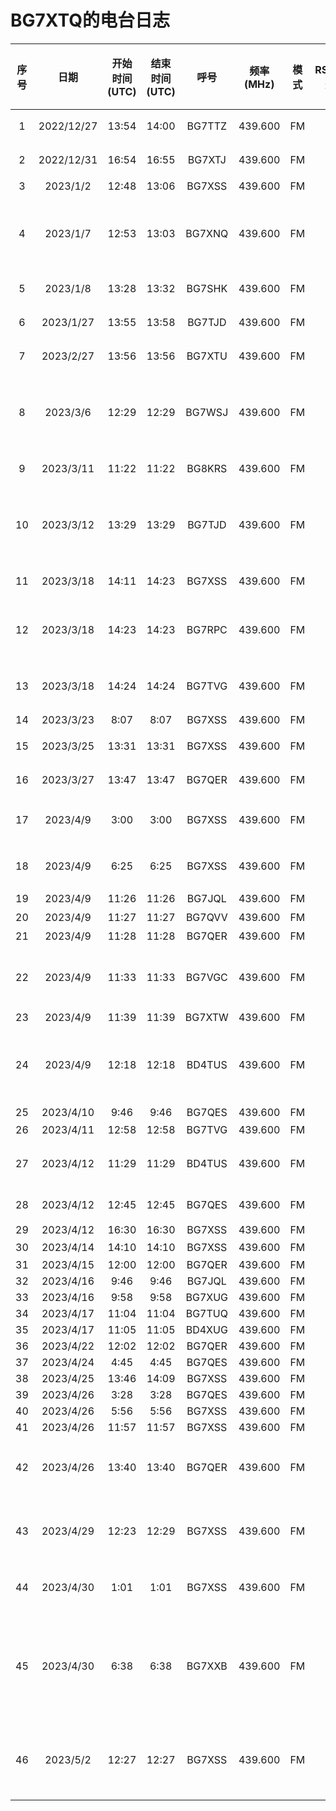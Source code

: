 # BG7XTQ的电台日志

| 序号 | 日期 | 开始时间(UTC) | 结束时间(UTC) | 呼号 | 频率(MHz) | 模式 | RST(发送) | RST(接收) | 功率(我的) | 功率(对方) | 摘要 | QSL卡片(发) | QSL卡片(收) |
| :--: | :--: | :---: | :----: | :---: | :--: | :--: | :-----: | :-----: | :--: | :--: | :--: | :--: | :--: |
| 1 | 2022/12/27 | 13:54 | 14:00 | BG7TTZ | 439.600 | FM | 59 | 59 | 5W |  | 南宁老友中继台网活动 |  |
| 2 | 2022/12/31 | 16:54 | 16:55 | BG7XTJ | 439.600 | FM | 59 | 59 | 5W |  | QTH位置不明 |  |
| 3 | 2023/1/2 | 12:48 | 13:06 | BG7XSS | 439.600 | FM | 49 |  | 5W |  | 广西农科院 |  |
| 4 | 2023/1/7 | 12:53 | 13:03 | BG7XNQ | 439.600 | FM | 49 | 47 | 5W |  | RIG:OS 9800、低功率、106天线、园湖东宝路口 |  |
| 5 | 2023/1/8 | 13:28 | 13:32 | BG7SHK | 439.600 | FM | 49 | 59 | 5W | 5W | QTH金湖广场 |  |
| 6 | 2023/1/27 | 13:55 | 13:58 | BG7TJD | 439.600 | FM | 59 | 58 | 5W |  | 南宁老友中继台网活动 |  |
| 7 | 2023/2/27 | 13:56 | 13:56 | BG7XTU | 439.600 | FM | 59 | 59 | 5W |  | 南宁老友中继台网活动 |  |
| 8 | 2023/3/6 | 12:29 | 12:29 | BG7WSJ | 439.600 | FM | 59 | 48 | 5W |  | 泉盛、8600、原装天线、西乡塘区动物园科园大道 |  |
| 9 | 2023/3/11 | 11:22 | 11:22 | BG8KRS | 439.600 | FM | 59 |  | 5W |  | 四川来南宁的台友 |  |
| 10 | 2023/3/12 | 13:29 | 13:29 | BG7TJD | 439.600 | FM | 48 | 48 | 5W | 1.5W | 上上次的主控、摩托罗拉XTS3000、原装天线 |  |
| 11 | 2023/3/18 | 14:11 | 14:23 | BG7XSS | 439.600 | FM | 59 | 59 | 5W | 5W | 鑫立6500、相思湖 |  |
| 12 | 2023/3/18 | 14:23 | 14:23 | BG7RPC | 439.600 | FM | 59 | 59 | 5W | 5W | 森海克斯8600、四楼高、西乡塘区科园大道 |  |
| 13 | 2023/3/18 | 14:24 | 14:24 | BG7TVG | 439.600 | FM | 59 | 59 | 5W |  | 建伍TM-471、QTH扶绥家里 |  |
| 14 | 2023/3/23 | 8:07 | 8:07 | BG7XSS | 439.600 | FM | 59 | 59 | 4W |  | 滔滔链路 |  |
| 15 | 2023/3/25 | 13:31 | 13:31 | BG7XSS | 439.600 | FM | 48 | 59 |  | 5W | 鑫利6500、15米高 |  |
| 16 | 2023/3/27 | 13:47 | 13:47 | BG7QER | 439.600 | FM | 59 |  |  |  | 南宁老友中继台网活动 |  |
| 17 | 2023/4/9 | 3:00 | 3:00 | BG7XSS | 439.600 | FM | 47 | 46 | 5W |  | 在民族宫必胜客Eyeball QSO | 是 |
| 18 | 2023/4/9 | 6:25 | 6:25 | BG7XSS | 439.600 | FM | 59 | 59 | 5W |  | 在民族宫必胜客Eyeball QSO |  |
| 19 | 2023/4/9 | 11:26 | 11:26 | BG7JQL | 439.600 | FM | 48 |  | 4W |  | 泉盛UV-K5 |  |
| 20 | 2023/4/9 | 11:27 | 11:27 | BG7QVV | 439.600 | FM | 48 |  | 4W |  | QTH柳沙 |  |
| 21 | 2023/4/9 | 11:28 | 11:28 | BG7QER | 439.600 | FM | 48 |  | 4W |  | 上月主控 |  |
| 22 | 2023/4/9 | 11:33 | 11:33 | BG7VGC | 439.600 | FM | 47 |  | 4W |  | 泉盛UV-K5、一米三天线、全功率发射 |  |
| 23 | 2023/4/9 | 11:39 | 11:39 | BG7XTW | 439.600 | FM | 47 | 59 | 4W |  |  |  |
| 24 | 2023/4/9 | 12:18 | 12:18 | BD4TUS | 439.600 | FM | 48 |  | 4W | 15W | 新联、西乡塘区北湖北路广西农业职业技术大学 |  |
| 25 | 2023/4/10 | 9:46 | 9:46 | BG7QES | 439.600 | FM | 35 |  |  |  |  |  |
| 26 | 2023/4/11 | 12:58 | 12:58 | BG7TVG | 439.600 | FM | 47 | 59 | 5W |  | 车台 |  |
| 27 | 2023/4/12 | 11:29 | 11:29 | BD4TUS | 439.600 | FM | 47 |  |  | 8W | 艾迪欧、广西农业职业技术大学 |  |
| 28 | 2023/4/12 | 12:45 | 12:45 | BG7QES | 439.600 | FM | 48 |  |  | 2W | 摩托罗拉、原装天线 |  |
| 29 | 2023/4/12 | 16:30 | 16:30 | BG7XSS | 439.600 | FM | 59 |  |  |  |  |  |
| 30 | 2023/4/14 | 14:10 | 14:10 | BG7XSS | 439.600 | FM | 48 | 46 |  |  | 滔滔链路 |  |
| 31 | 2023/4/15 | 12:00 | 12:00 | BG7QER | 439.600 | FM | 59 | 59 |  |  |  |  |
| 32 | 2023/4/16 | 9:46 | 9:46 | BG7JQL | 439.600 | FM |  |  |  |  |  |  |
| 33 | 2023/4/16 | 9:58 | 9:58 | BG7XUG | 439.600 | FM |  |  |  |  |  |  |
| 34 | 2023/4/17 | 11:04 | 11:04 | BG7TUQ | 439.600 | FM |  |  |  |  |  |  |
| 35 | 2023/4/17 | 11:05 | 11:05 | BD4XUG | 439.600 | FM |  |  |  |  |  |  |
| 36 | 2023/4/22 | 12:02 | 12:02 | BG7QER | 439.600 | FM |  |  |  |  |  |  |
| 37 | 2023/4/24 | 4:45 | 4:45 | BG7QES | 439.600 | FM |  |  |  |  |  |  |
| 38 | 2023/4/25 | 13:46 | 14:09 | BG7XSS | 439.600 | FM | 59 | 59 |  |  |  |  |
| 39 | 2023/4/26 | 3:28 | 3:28 | BG7QES | 439.600 | FM | 59 | 59 | 5W |  |  |  |
| 40 | 2023/4/26 | 5:56 | 5:56 | BG7XSS | 439.600 | FM | 59 | 59 | 4W |  |  |  |
| 41 | 2023/4/26 | 11:57 | 11:57 | BG7XSS | 439.600 | FM | 59 |  | 5W |  |  |  |
| 42 | 2023/4/26 | 13:40 | 13:40 | BG7QER | 439.600 | FM | 59 |  | 4W |  | 南宁老友439.600中继台点名活动 |  |
| 43 | 2023/4/29 | 12:23 | 12:29 | BG7XSS | 439.600 | FM | 59 |  | 5W | 5W | 艾迪欧UV-5118Plus、小型车载天线 |  |
| 44 | 2023/4/30 | 1:01 | 1:01 | BG7XSS | 439.600 | FM | 59 |  | 5W |  | 我的背噪很大、对方无法抄收 |  |
| 45 | 2023/4/30 | 6:38 | 6:38 | BG7XXB | 439.600 | FM | 58 | 58 | 5W | 3.5W | 在良庆区、靠近那马、使用设备摩托罗拉8668、原装天线、高功率 |  |
| 46 | 2023/5/2 | 12:27 | 12:27 | BG7XSS | 439.600 | FM | 49 |  | 5W | 1W | QTH相思湖公园、艾迪欧UV-5118Plus、低功率 |  |
